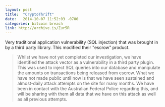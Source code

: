 ```yaml
---
layout: post
title:  "CryptoThrift"
date:   2014-10-07 11:52:03 -0700
categories: bitcoin breach
link: http://archive.is/Zur5R
---
```

Very traditional application vulnerability (SQL injection) that was brought in by a third party library. This modified their "escrow" product.

> Whilst we have not yet completed our investigation, we have identified the attack vector as a vulnerability in a third party plugin. This was used to inject SQL queries into our database and manipulate the amounts on transactions being released from escrow. What we have not made public until now is that we have seen sustained and almost-daily attack attempts on the site for many months. We have been in contact with the Australian Federal Police regarding this, and will be sharing with them all data that we have on this attack as well as all previous attempts.
